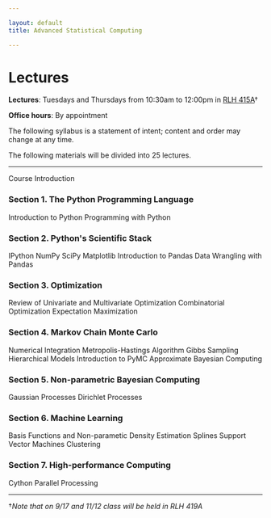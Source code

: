 ```yaml
---

layout: default
title: Advanced Statistical Computing

---
```


# Lectures

**Lectures**: Tuesdays and Thursdays from 10:30am to 12:00pm in [RLH 415A](http://goo.gl/maps/4c3W)†

**Office hours**: By appointment

The following syllabus is a statement of intent; content and order may change at any time.

The following materials will be divided into 25 lectures.

---

Course Introduction

### Section 1. The Python Programming Language

Introduction to Python
Programming with Python

### Section 2. Python's Scientific Stack

IPython
NumPy
SciPy
Matplotlib
Introduction to Pandas
Data Wrangling with Pandas

### Section 3. Optimization

Review of Univariate and Multivariate Optimization
Combinatorial Optimization
Expectation Maximization

### Section 4. Markov Chain Monte Carlo

Numerical Integration
Metropolis-Hastings Algorithm
Gibbs Sampling
Hierarchical Models
Introduction to PyMC
Approximate Bayesian Computing

### Section 5. Non-parametric Bayesian Computing

Gaussian Processes
Dirichlet Processes

### Section 6. Machine Learning

Basis Functions and Non-parametic Density Estimation
Splines
Support Vector Machines
Clustering

### Section 7. High-performance Computing

Cython
Parallel Processing

---

†*Note that on 9/17 and 11/12 class will be held in RLH 419A*
